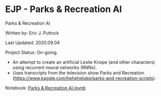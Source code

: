 # EJP - Parks & Recreation AI
Parks & Recreation AI

Written by: Eric J. Puttock

Last Updated: 2020.09.04

Project Status: On-going.

- An attempt to create an artificial Leslie Knope (and other characters) using recurrent neural networks (RNNs).
- Uses transcripts from the television show Parks and Recreation (https://www.kaggle.com/heheheluke/parks-and-recreation-scripts).

Notebook: [Parks & Recreation AI.ipynb](https://github.com/EJPanda/Personal-Projects/blob/master/EJP%20-%20Parks%20%26%20Recreation%20AI/Parks%20%26%20Recreation%20AI.ipynb)
